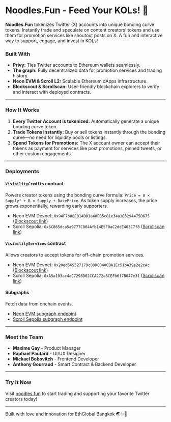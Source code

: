 # Noodles.Fun - Feed Your KOLs! 🍜

**Noodles.Fun** tokenizes Twitter (X) accounts into unique bonding curve tokens. Instantly trade and speculate on content creators’ tokens and use them for promotion services like shoutout posts on X. A fun and interactive way to support, engage, and invest in KOLs!

### Built With

- **Privy:** Ties Twitter accounts to Ethereum wallets seamlessly.
- **The graph:** Fully decentralized data for promotion services and trading history.
- **Neon EVM & Scroll L2:** Scalable Ethereum dApps infrastructure.
- **Blockscout & Scrollscan:** User-friendly blockchain explorers to verify and interact with deployed contracts.

---

### How It Works

1. **Every Twitter Account is tokenized:** Automatically generate a unique bonding curve token.  
2. **Trade Tokens instantly:** Buy or sell tokens instantly through the bonding curve—no need for liquidity pools or listings.
3. **Spend Tokens for Promotions:** The X account owner can accept their tokens as payment for services like post promotions, pinned tweets, or other custom engagements.

---

### Deployments

#### `VisibilityCredits` contract

Powers creator tokens using the bonding curve formula: `Price = A × Supply² + B × Supply + BasePrice`. As token supply increases, the price grows exponentially, rewarding early supporters.

- Neon EVM Devnet: `0x94F7b08E014D01a48E05c81e34a103294475D675`
  ([Blockscout link](https://neon-devnet.blockscout.com/address/0x94F7b08E014D01a48E05c81e34a103294475D675#code))
- Scroll Sepolia: `0x6C865dca5a9777C004Afb14E5F0aC2ddE403C7f8` ([Scrollscan link](https://sepolia.scrollscan.com/address/0x6C865dca5a9777C004Afb14E5F0aC2ddE403C7f8#code))

#### `VisibilityServices` contract

Allows creators to accept tokens for off-chain promotion services.

- Neon EVM Devnet: `0x20ed669527179c08D8B40CBA1Ec51bA39e2e2cAc`
  ([Blockscout link](https://neon-devnet.blockscout.com/address/0x20ed669527179c08D8B40CBA1Ec51bA39e2e2cAc#code))
- Scroll Sepolia: `0xA5a103ac4aC7298D02CCA272a8CEFb6f7B047e31` ([Scrollscan link](https://sepolia.scrollscan.com/address/0xA5a103ac4aC7298D02CCA272a8CEFb6f7B047e31#code))  

#### Subgraphs

Fetch data from onchain events.

- [Neon EVM subgraph endpoint](https://graph-secured.neontest.xyz/subgraphs/name/noodlesfun-neonevmdevnet/graphql?query=%7B%0A++_meta+%7B%0A++++block+%7B%0A++++++number%0A++++%7D%0A++++hasIndexingErrors%0A++%7D%0A++visibilities+%7B+%0A++++id+%23+eg.+twitter+handle%0A++++creator%0A++++services+%7B%0A++++++id%0A++++++serviceType+%23+eg.+x-post%0A++++++creditsCostAmount+%23+tokens+to+spend+for+this+service%0A++++++enabled%0A++++++executions+%7B%0A++++++++executionNonce%0A++++++++requester+%23+user+addr%0A++++++++state+%23+REQUESTED%2C+ACCEPTED%2C+DISPUTED%2C+REFUNDED%2C+VALIDATED%0A++++++++requestData%0A++++++++responseData%0A++++++++cancelData%0A++++++++disputeData%0A++++++++resolveData%0A++++++++lastUpdated%0A++++++%7D%0A++++%7D%0A++++balances+%7B%0A++++++user+%23+user+addr%0A++++++balance+%23+user+balance+for+this+visibility%0A++++%7D%0A++%7D%0A%7D)
- [Scroll Sepolia subgraph endpoint](https://api.studio.thegraph.com/query/95019/noodlesfun-scrollsepolia/0.0.5/graphql?query=%7B%0A++_meta+%7B%0A++++block+%7B%0A++++++number%0A++++%7D%0A++++hasIndexingErrors%0A++%7D%0A++visibilities+%7B+%0A++++id+%23+eg.+twitter+handle%0A++++creator%0A++++services+%7B%0A++++++id%0A++++++serviceType+%23+eg.+x-post%0A++++++creditsCostAmount+%23+tokens+to+spend+for+this+service%0A++++++enabled%0A++++++executions+%7B%0A++++++++executionNonce%0A++++++++requester+%23+user+addr%0A++++++++state+%23+REQUESTED%2C+ACCEPTED%2C+DISPUTED%2C+REFUNDED%2C+VALIDATED%0A++++++++requestData%0A++++++++responseData%0A++++++++cancelData%0A++++++++disputeData%0A++++++++resolveData%0A++++++++lastUpdated%0A++++++%7D%0A++++%7D%0A++++balances+%7B%0A++++++user+%23+user+addr%0A++++++balance+%23+user+balance+for+this+visibility%0A++++%7D%0A++%7D%0A%7D)

---

### Meet the Team

- **Maxime Gay** - Product Manager  
- **Raphaël Pautard** - UI/UX Designer  
- **Mickael Bobovitch** - Frontend Developer  
- **Anthony Gourraud** - Smart Contract & Backend Developer  

---

### Try It Now

Visit [noodles.fun](https://noodles.fun) to start trading and supporting your favorite Twitter creators today!

---

Built with love and innovation for EthGlobal Bangkok 🌏✨🍜
